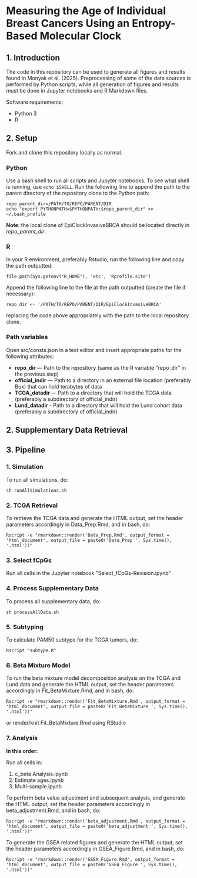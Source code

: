 # Measuring the Age of Individual Breast Cancers Using an Entropy-Based Molecular Clock

## 1. Introduction

The code in this repository can be used to generate all figures and results found in Monyak et al. (2025). Preprocessing of some of the data sources is performed by Python scripts, while all generation of figures and results must be done in Jupyter notebooks and R Markdown files.

Software requirements:
- Python 3
- R

## 2. Setup

Fork and clone this repository locally as normal.

### Python

Use a bash shell to run all scripts and Jupyter notebooks. To see what shell is running, use ```echo $SHELL```. Run the following line to append the path to the parent directory of the repository clone to the Python path:

```
repo_parent_dir=/PATH/TO/REPO/PARENT/DIR
echo "export PYTHONPATH=$PYTHONPATH:$repo_parent_dir" >> ~/.bash_profile
```

**Note**: the local clone of EpiClockInvasiveBRCA should be located directly in *repo_parent_dir*.

### R

In your R environment, preferably Rstudio, run the following line and copy the path outputted:

```
file.path(Sys.getenv("R_HOME"), 'etc', 'Rprofile.site')
```

Append the following line to the file at the path outputted (create the file if necessary):

```
repo_dir <- '/PATH/TO/REPO/PARENT/DIR/EpiClockInvasiveBRCA'
```

replacing the code above appropriately with the path to the local repository clone.

### Path variables

Open src/consts.json in a text editor and insert appropriate paths for the following attributes:
- **repo_dir** — Path to the repository (same as the R variable "repo_dir" in the previous step)
- **official_indir** — Path to a directory in an external file location (preferably Box) that can hold terabytes of data
- **TCGA_datadir** — Path to a directory that will hold the TCGA data (preferably a subdirectory of official_indir)
- **Lund_datadir** - Path to a directory that will hold the Lund cohort data (preferably a subdirectory of official_indir)

## 2. Supplementary Data Retrieval

## 3. Pipeline

### 1. Simulation

To run all simulations, do:
```
sh runAllSimulations.sh
```

### 2. TCGA Retrieval

To retrieve the TCGA data and generate the HTML output, set the header parameters accordingly in Data_Prep.Rmd, and in bash, do:
```
Rscript -e "rmarkdown::render('Data_Prep.Rmd', output_format = 'html_document', output_file = paste0('Data_Prep ', Sys.time(), '.html'))"
```

### 3. Select fCpGs

Run all cells in the Jupyter notebook "Select_fCpGs-Revision.ipynb"

### 4. Process Supplementary Data

To process all supplementary data, do:
```
sh processAllData.sh
```

### 5. Subtyping

To calculate PAM50 subtype for the TCGA tumors, do:

```
Rscript "subtype.R"
```

### 6. Beta Mixture Model

To run the beta mixture model decomposition analysis on the TCGA and Lund data and generate the HTML output, set the header parameters accordingly in Fit_BetaMixture.Rmd, and in bash, do:
```
Rscript -e "rmarkdown::render('Fit_BetaMixture.Rmd', output_format = 'html_document', output_file = paste0('Fit_BetaMixture ', Sys.time(), '.html'))"
```

or render/knit Fit_BetaMixture.Rmd using RStudio

### 7. Analysis

**In this order:**

Run all cells in:
1. c_beta Analysis.ipynb
2. Estimate ages.ipynb
3. Multi-sample.ipynb


To perform beta value adjustment and subsequent analysis, and generate the HTML output, set the header parameters accordingly in beta_adjustment.Rmd, and in bash, do:

```
Rscript -e "rmarkdown::render('beta_adjustment.Rmd', output_format = 'html_document', output_file = paste0('beta_adjustment ', Sys.time(), '.html'))"
```

To generate the GSEA related figures and generate the HTML output, set the header parameters accordingly in GSEA_Figure.Rmd, and in bash, do:

```
Rscript -e "rmarkdown::render('GSEA_Figure.Rmd', output_format = 'html_document', output_file = paste0('GSEA_Figure ', Sys.time(), '.html'))"
```
